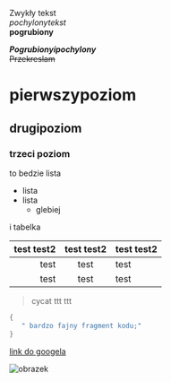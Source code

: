 Zwykły tekst  
_pochylonytekst_  
**pogrubiony**

_**Pogrubionyipochylony**_  
~~Przekreslam~~

 # pierwszypoziom
 ## drugipoziom
 ### trzeci poziom
 to bedzie lista
 * lista 
 * lista 
    * glebiej


i tabelka

| test test2 | test test2 | test test2 |
| -: | :-: | :- |
|test | test | test|
|test | test | test|

> cycat ttt 
ttt

```java
{
   " bardzo fajny fragment kodu;"
}
```

[link do googela](https://google.com)


![obrazek](1.jpg)